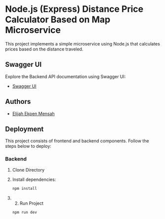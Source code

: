 # Node.js (Express) Distance Price Calculator Based on Map Microservice

This project implements a simple microservice using Node.js that calculates prices based on the distance traveled.

## Swagger UI

Explore the Backend API documentation using Swagger UI:

- [Swagger UI](http://localhost:3000/api-docs/)

## Authors

- [Elijah Ekpen Mensah](https://github.com/Elijah-apps/Nodejs-React-Distance-Price-Calculator-Based-On-Map-Microservice/tree/main)

## Deployment

This project consists of frontend and backend components. Follow the steps below to deploy:

### Backend

1. Clone Directory

2. Install dependencies:

   ```bash
   npm install

3. 2. Run Project

   ```bash
   npm run dev
